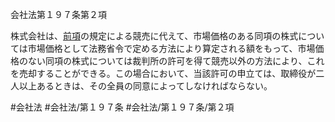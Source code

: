 会社法第１９７条第２項

株式会社は、[前項](会社法＿＿＿＿第１９７条第１項)の規定による競売に代えて、市場価格のある同項の株式については市場価格として法務省令で定める方法により算定される額をもって、市場価格のない同項の株式については裁判所の許可を得て競売以外の方法により、これを売却することができる。この場合において、当該許可の申立ては、取締役が二人以上あるときは、その全員の同意によってしなければならない。

#会社法
#会社法/第１９７条
#会社法/第１９７条/第２項
